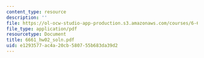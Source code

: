 ```yaml
---
content_type: resource
description: ''
file: https://ol-ocw-studio-app-production.s3.amazonaws.com/courses/6-661-receivers-antennas-and-signals-spring-2003/e1293577ac4a20cb580755b683da39d2_6661_hw02_soln.pdf
file_type: application/pdf
resourcetype: Document
title: 6661_hw02_soln.pdf
uid: e1293577-ac4a-20cb-5807-55b683da39d2
---
```

